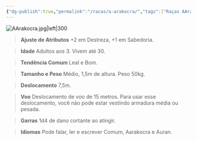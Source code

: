 ```yaml
---
{"dg-publish":true,"permalink":"/racas/a-arakocra/","tags":["Raças AArakocra"],"created":"2024-07-23T08:29:11.000-03:00"}
---
```


![AArakocra.jpg|left|300](/img/user/Arquivos/AArakocra.jpg)

> **Ajuste de Atributos**
> +2 em Destreza, +1 em Sabedoria.  

> **Idade**
> Adultos aos 3. Vivem até 30.
 
> **Tendência Comum**
> Leal e Bom.

> **Tamanho e Peso**
> Médio, 1,5m de altura. Peso 50kg.  

> **Deslocamento**
> 7,5m.

> **Voo** 
> Deslocamento de voo de 15 metros. 
> Para usar esse deslocamento, você não pode estar vestindo armadura média ou pesada.

> **Garras**
> 1d4 de dano cortante ao atingir.

> **Idiomas**
> Pode falar, ler e escrever Comum, Aarakocra e Auran.
